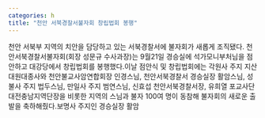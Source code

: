```yaml
---
categories: h
title: "천안 서북경찰서불자회 창립법회 봉행"
---
```

천안 서북부 지역의 치안을 담당하고 있는 서북경찰서에 불자회가 새롭게 조직됐다. 천안서북경찰서불자회(회장 성문규 수사과장)는 9월21일 경승실에 석가모니부처님을 점안하고 대강당에서 창립법회를 봉행했다.이날 점안식 및 창립법회에는 각원사 주지 지산대원대종사와 천안불교사암연합회장 인경스님, 천안서북경찰서 경승실장 활암스님, 성불사 주지 법두스님, 만일사 주지 범연스님, 신효섭 천안서북경찰서장, 유희열 포교사단 대전충남지역단장을 비롯한 지역의 스님과 불자 100여 명이 동참해 불자회의 새로운 출발을 축하해줬다.보명사 주지인 경승실장 활암